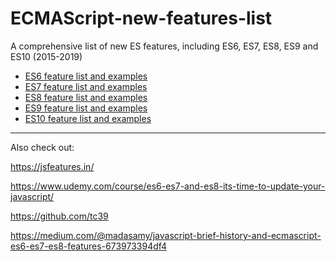 # ECMAScript-new-features-list
A comprehensive list of new ES features, including ES6, ES7, ES8, ES9 and ES10 (2015-2019)

* [ES6 feature list and examples](ES6.MD)
* [ES7 feature list and examples](ES7.MD)
* [ES8 feature list and examples](ES8.MD)
* [ES9 feature list and examples](ES9.MD)
* [ES10 feature list and examples](ES10.MD)

---
Also check out:

https://jsfeatures.in/

https://www.udemy.com/course/es6-es7-and-es8-its-time-to-update-your-javascript/

https://github.com/tc39

https://medium.com/@madasamy/javascript-brief-history-and-ecmascript-es6-es7-es8-features-673973394df4
